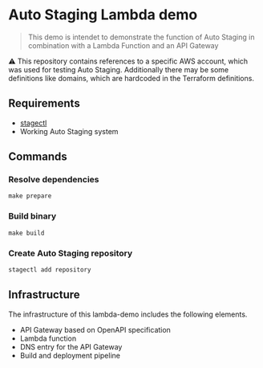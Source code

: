 # Auto Staging Lambda demo

> This demo is intendet to demonstrate the function of Auto Staging in combination with a Lambda Function and an API Gateway

:warning: This repository contains references to a specific AWS account, which was used for testing Auto Staging. Additionally there may be some definitions like domains, which are hardcoded in the Terraform definitions.

## Requirements

- [stagectl](https://github.com/auto-staging/stagectl)
- Working Auto Staging system

## Commands

### Resolve dependencies

``` make
make prepare
```

### Build binary

``` make
make build
```

### Create Auto Staging repository

``` bash
stagectl add repository
```

## Infrastructure

The infrastructure of this lambda-demo includes the following elements.

- API Gateway based on OpenAPI specification
- Lambda function
- DNS entry for the API Gateway
- Build and deployment pipeline
